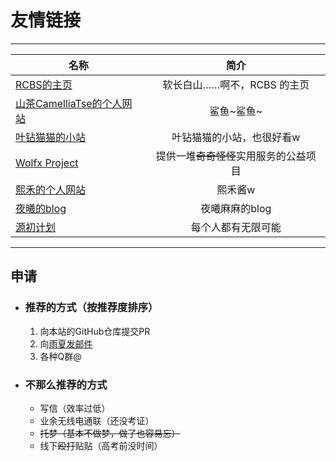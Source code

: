 # 友情链接
---
| 名称 | 简介 |
| ------------- | :-----------: |
| [RCBS的主页](https://bousai.cn/) | 软长白山……啊不，RCBS 的主页 |
| [山茶CamelliaTse的个人网站](https://camelliatse.yuanchu.link) | 鲨鱼~鲨鱼~ |
| [叶钻猫猫的小站](https://raineko.net)        |      叶钻猫猫的小站，也很好看w      |
| [Wolfx Project](https://wolfx.jp/) | 提供一堆~~奇奇怪怪~~实用服务的公益项目 |
| [熙禾的个人网站](https://xihe.page) | 熙禾酱w |
| [夜曦的blog](https://www.yorushi.com/) | 夜曦麻麻的blog |
| [源初计划](https://www.yuanchu.link) | 每个人都有无限可能 |



---
## 申请
- ### 推荐的方式（按推荐度排序）
    1. 向本站的GitHub仓库提交PR
    2. 向[雨夏发邮件](mailto:rainsummertse@outlook.com)
    3. 各种Q群@
- ### 不那么推荐的方式
    - 写信（效率过低）
    - 业余无线电通联（还没考证）
    - ~~托梦（基本不做梦，做了也容易忘）~~
    - 线下~~殴打~~贴贴（高考前没时间）
